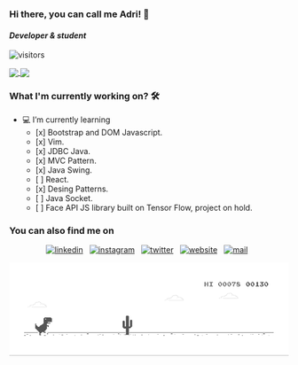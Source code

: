 ###  Hi there, you can call me Adri! 👋
#### *Developer & student* 

![visitors](https://visitor-badge.laobi.icu/badge?page_id=anunezmartinez.visitor-badge)


<a href="https://github.com/anuraghazra/github-readme-stats">
  <img align="center" src="https://github-readme-stats.vercel.app/api?username=anunezmartinez&show_icons=true&theme=radical" />
</a>
<a href="https://github.com/anuraghazra/convoychat">
  <img align="center" src="https://github-readme-stats.pleiterson.vercel.app/api/top-langs?username=anunezmartinez&langs_count=8&theme=radical" />
</a>


### What I'm currently working on? 🛠
<ul>
  <li>💻 I’m currently learning
    <ul>
      <li> [x] Bootstrap and DOM Javascript.
      <li> [x] Vim.
      <li> [x] JDBC Java.
      <li> [x] MVC Pattern.
      <li> [x] Java Swing.
      <li> [ ] React.
      <li> [x] Desing Patterns.
      <li> [ ] Java Socket.
      <li> [ ] Face API JS library built on Tensor Flow, project on hold.
    </ul>
</ul>

### You can also find me on
<p align='center'>
<a href="https://www.linkedin.com/in/anunezmartinez/"><img src='https://cdn.jsdelivr.net/npm/simple-icons@3.0.1/icons/linkedin.svg' alt='linkedin' height='40'></a>&nbsp;&nbsp;
<a href="https://www.instagram.com/hyde_an/"><img src='https://cdn.jsdelivr.net/npm/tabler-icons@1.10.0/icons/brand-instagram.svg' alt='instagram' height='40'></a>&nbsp;&nbsp;
<a href="https://twitter.com/adrianmrnz"><img src='https://cdn.jsdelivr.net/npm/tabler-icons@1.10.0/icons/brand-twitter.svg' alt='twitter' height='40'></a>&nbsp;&nbsp;
<a href="https://anunezmartinez.com"><img src='https://cdn.jsdelivr.net/npm/tabler-icons@1.10.0/icons/link.svg' alt='website' height='40'></a>&nbsp;&nbsp;
<a href="mailto:adrian@anunezmartinez.com"><img src='https://cdn.jsdelivr.net/npm/tabler-icons@1.10.0/icons/mail.svg' alt='mail' height='40'></a>&nbsp;&nbsp;
</p>

![text](https://github.com/anunezmartinez/anunezmartinez/blob/master/banner.gif)
